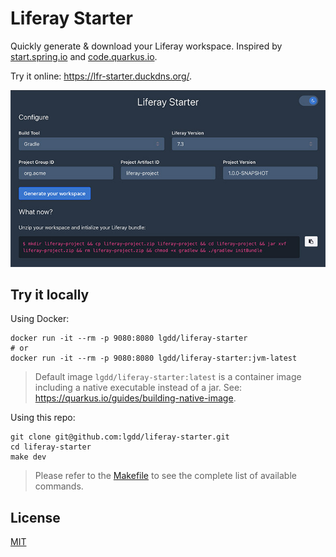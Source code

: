 # Liferay Starter

Quickly generate & download your Liferay workspace. Inspired by [start.spring.io](https://start.spring.io/) and [code.quarkus.io](https://code.quarkus.io/).

Try it online: https://lfr-starter.duckdns.org/.

![preview](doc/preview.jpg)

## Try it locally

Using Docker:
```shell
docker run -it --rm -p 9080:8080 lgdd/liferay-starter
# or
docker run -it --rm -p 9080:8080 lgdd/liferay-starter:jvm-latest
```
> Default image `lgdd/liferay-starter:latest` is a container image including a native executable instead of a jar. See: https://quarkus.io/guides/building-native-image.

Using this repo:
```
git clone git@github.com:lgdd/liferay-starter.git
cd liferay-starter
make dev
```
> Please refer to the [Makefile](Makefile) to see the complete list of available commands.

## License
[MIT](LICENSE)

